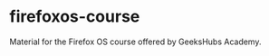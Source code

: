 firefoxos-course
================

Material for the Firefox OS course offered by GeeksHubs Academy.

